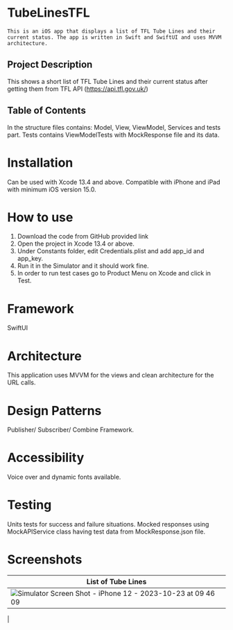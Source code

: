 # TubeLinesTFL

    This is an iOS app that displays a list of TFL Tube Lines and their current status. The app is written in Swift and SwiftUI and uses MVVM architecture.

## Project Description 

This shows a short list of TFL Tube Lines and their current status after getting them from TFL API (https://api.tfl.gov.uk/)

## Table of Contents

In the structure files contains: Model, View, ViewModel, Services and tests part. Tests contains ViewModelTests with MockResponse file and its data.

# Installation
Can be used with Xcode 13.4 and above. Compatible with iPhone and iPad with minimum iOS version 15.0.

# How to use
1. Download the code from GitHub provided link
2. Open the project in Xcode 13.4 or above.
3. Under Constants folder, edit Credentials.plist and add app_id and app_key.
4. Run it in the Simulator and it should work fine.
5. In order to run test cases go to Product Menu on Xcode and click in Test.

# Framework
SwiftUI 

# Architecture
This application uses MVVM for the views and clean architecture for the URL calls.

# Design Patterns
Publisher/ Subscriber/ Combine Framework.

# Accessibility
Voice over and dynamic fonts available.

# Testing
Units tests for success and failure situations. Mocked responses using MockAPIService class having test data from MockResponse.json file.

# Screenshots

|List of Tube Lines|
|---|
| ![Simulator Screen Shot - iPhone 12 - 2023-10-23 at 09 46 09](https://github.com/mauroarantes/TubeLinesTFL/assets/94620494/c03595a3-5766-408b-8431-08ea0868e87c)
  |
